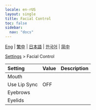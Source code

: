 ```yaml
---
locale: en-rUS
layout: single
title: Facial Control
toc: false
sidebar:
  nav: "docs"
---
```

[Eng](/dancexr/menu/2025.4/actor/facial_debug) | [繁中](/tw/dancexr/menu/2025.4/actor/facial_debug) | [日本語](/jp/dancexr/menu/2025.4/actor/facial_debug) | [한국어](/kr/dancexr/menu/2025.4/actor/facial_debug) | [简中](/zh/dancexr/menu/2025.4/actor/facial_debug)

[Settings](../menu#Settings) > Facial Control



| Setting | Value | Description |
| :--- | --- | :--- |
| Mouth || 
| Use Lip Sync | OFF | 
| Eyebrows || 
| Eyelids || 

